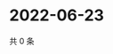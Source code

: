 # 2022-06-23

共 0 条

<!-- BEGIN WEIBO -->
<!-- 最后更新时间 Thu Jun 23 2022 03:12:38 GMT+0800 (China Standard Time) -->

<!-- END WEIBO -->
